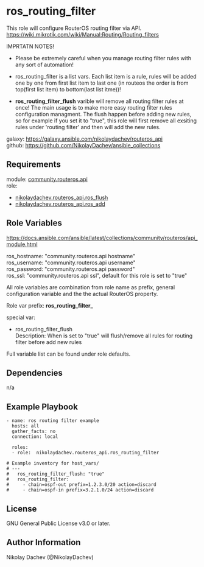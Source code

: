 ros_routing_filter
=========

This role will configure RouterOS routing filter via API.  
https://wiki.mikrotik.com/wiki/Manual:Routing/Routing_filters  

IMPRTATN NOTES!
- Please be extremely careful when you manage routing filter rules with any sort of automation!   

- ros_routing_filter is a list vars. Each list item is a rule, rules will be added one by one from first list item to last one (in routeos the order is from top(first list item) to bottom(last list itme))!  

- **ros_routing_filter_flush** varible will remove all routing filter rules at once! The main usage is to make more easy routing filter rules configuration managment. The flush happen before adding new rules, so for example if you set it to "true", this role will first remove all exsiting rules under 'routing filter' and then will add the new rules.  

galaxy: https://galaxy.ansible.com/nikolaydachev/routeros_api  
github: https://github.com/NikolayDachev/ansible_collections  

Requirements
------------

module: [community.routeros.api](https://galaxy.ansible.com/community/routeros)  
role:  
- [nikolaydachev.routeros_api.ros_flush](https://galaxy.ansible.com/nikolaydachev/routeros_api)  
- [nikolaydachev.routeros_api.ros_add](https://galaxy.ansible.com/nikolaydachev/routeros_api)  

Role Variables
--------------

https://docs.ansible.com/ansible/latest/collections/community/routeros/api_module.html  

ros_hostname: "community.routeros.api hostname"  
ros_username: "community.routeros.api username"  
ros_password: "community.routeros.api password"  
ros_ssl: "community.routeros.api ssl", default for this role is set to "true"  

All role variables are combination from role name as prefix, general configuration variable and the the actual RouterOS property.  

Role var prefix: **ros_routing_filter_**  

special var:  
- ros_routing_filter_flush  
  Description: When is set to "true" will flush/remove all rules for routing filter before add new rules

Full variable list can be found under role defaults.  

Dependencies
------------

n/a

Example Playbook
----------------
```
- name: ros routing filter example
  hosts: all
  gather_facts: no
  connection: local

  roles:
  - role:  nikolaydachev.routeros_api.ros_routing_filter

# Example inventory for host_vars/
# ---
#   ros_routing_filter_flush: "true"
#   ros_routing_filter:
#     - chain=ospf-out prefix=1.2.3.0/20 action=discard 
#     - chain=ospf-in prefix=3.2.1.0/24 action=discard
```
License
-------

GNU General Public License v3.0 or later.

Author Information
------------------

Nikolay Dachev (@NikolayDachev)